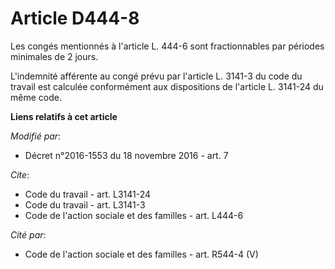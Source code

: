 # Article D444-8

Les congés mentionnés à l'article L. 444-6 sont fractionnables par périodes minimales de 2 jours. 

L'indemnité afférente au congé prévu par l'article L. 3141-3 du code du travail est calculée conformément aux dispositions de
l'article L. 3141-24 du même code.

**Liens relatifs à cet article**

_Modifié par_:

  - Décret n°2016-1553 du 18 novembre 2016 - art. 7

_Cite_:

  - Code du travail - art. L3141-24
  - Code du travail - art. L3141-3
  - Code de l'action sociale et des familles - art. L444-6

_Cité par_:

  - Code de l'action sociale et des familles - art. R544-4 (V)
